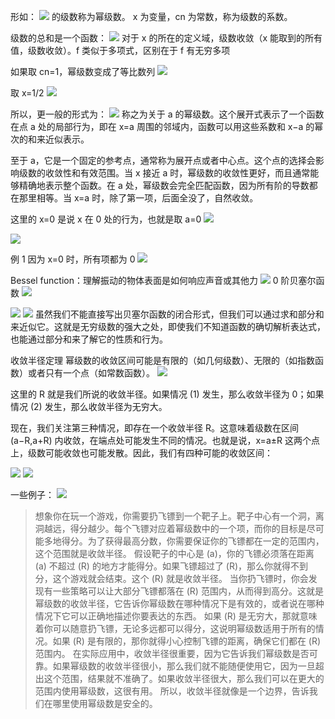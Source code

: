形如：
![](images/Pasted%20image%2020240923065442.png)
的级数称为幂级数。
x 为变量，cn 为常数，称为级数的系数。

级数的总和是一个函数：
![](images/Pasted%20image%2020240923065651.png)
对于 x 的所在的定义域，级数收敛（x 能取到的所有值，级数收敛）。f 类似于多项式，区别在于 f 有无穷多项

如果取 cn=1，幂级数变成了等比数列
![](images/Pasted%20image%2020240923065915.png)

取 x=1/2
![](images/Pasted%20image%2020240923070033.png)

所以，更一般的形式为：
![](images/Pasted%20image%2020240923070006.png)
称之为关于 a 的幂级数。这个展开式表示了一个函数在点 a 处的局部行为，即在 x=a 周围的邻域内，函数可以用这些系数和 x−a 的幂次的和来近似表示。

至于 a，它是一个固定的参考点，通常称为展开点或者中心点。这个点的选择会影响级数的收敛性和有效范围。当 x 接近 a 时，幂级数的收敛性更好，而且通常能够精确地表示整个函数。在 a 处，幂级数会完全匹配函数，因为所有阶的导数都在那里相等。当 x=a 时，除了第一项，后面全没了，自然收敛。

这里的 x=0 是说 x 在 0 处的行为，也就是取 a=0
![](images/Pasted%20image%2020240923071459.png)


![](images/Pasted%20image%2020240923065334.png)


例 1
因为 x=0 时，所有项都为 0
![](images/Pasted%20image%2020240923072239.png)

Bessel function：理解振动的物体表面是如何响应声音或其他力
![](images/Pasted%20image%2020240923073342.png)
0 阶贝塞尔函数
![](images/Pasted%20image%2020240923073008.png)

![](images/Pasted%20image%2020240923073236.png)
![](images/Pasted%20image%2020240923073225.png)
虽然我们不能直接写出贝塞尔函数的闭合形式，但我们可以通过求和部分和来近似它。这就是无穷级数的强大之处，即使我们不知道函数的确切解析表达式，也能通过部分和来了解它的性质和行为。

收敛半径定理
幂级数的收敛区间可能是有限的（如几何级数）、无限的（如指数函数）或者只有一个点（如常数函数）。
![](images/Pasted%20image%2020240923073523.png)

这里的 R 就是我们所说的收敛半径。如果情况 (1) 发生，那么收敛半径为 0；如果情况 (2) 发生，那么收敛半径为无穷大。

现在，我们关注第三种情况，即存在一个收敛半径 R。这意味着级数在区间 (a−R,a+R) 内收敛，在端点处可能发生不同的情况。也就是说，x=a±R 这两个点上，级数可能收敛也可能发散。因此，我们有四种可能的收敛区间：

![](images/Pasted%20image%2020240923081022.png)
![](images/Pasted%20image%2020240923081041.png)

一些例子：
![](images/Pasted%20image%2020240923081128.png)


> 想象你在玩一个游戏，你需要扔飞镖到一个靶子上。靶子中心有一个洞，离洞越远，得分越少。每个飞镖对应着幂级数中的一个项，而你的目标是尽可能多地得分。为了获得最高分数，你需要保证你的飞镖都在一定的范围内，这个范围就是收敛半径。
> 假设靶子的中心是 \(a\)，你的飞镖必须落在距离 \(a\) 不超过 \(R\) 的地方才能得分。如果飞镖超过了 \(R\)，那么你就得不到分，这个游戏就会结束。这个 \(R\) 就是收敛半径。
> 当你扔飞镖时，你会发现有一些策略可以让大部分飞镖都落在 \(R\) 范围内，从而得到高分。这就是幂级数的收敛半径，它告诉你幂级数在哪种情况下是有效的，或者说在哪种情况下它可以正确地描述你要表达的东西。
> 如果 \(R\) 是无穷大，那就意味着你可以随意扔飞镖，无论多远都可以得分，这说明幂级数适用于所有的情况。如果 \(R\) 是有限的，那你就得小心控制飞镖的距离，确保它们都在 \(R\) 范围内。
> 在实际应用中，收敛半径很重要，因为它告诉我们幂级数是否可靠。如果幂级数的收敛半径很小，那么我们就不能随便使用它，因为一旦超出这个范围，结果就不准确了。如果收敛半径很大，那么我们可以在更大的范围内使用幂级数，这很有用。
> 所以，收敛半径就像是一个边界，告诉我们在哪里使用幂级数是安全的。